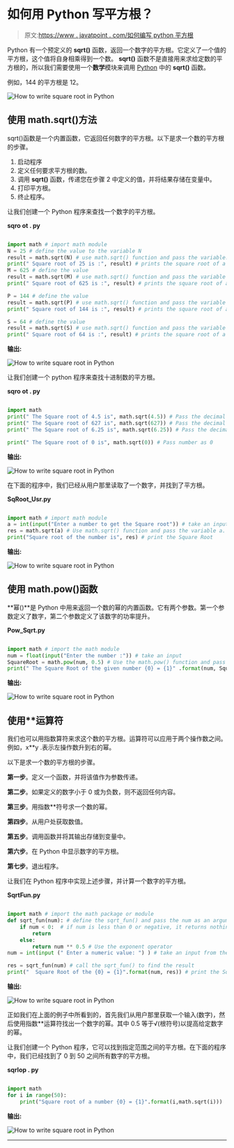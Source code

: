 # 如何用 Python 写平方根？

> 原文:[https://www . javatpoint . com/如何编写 python 平方根](https://www.javatpoint.com/how-to-write-square-root-in-python)

Python 有一个预定义的 **sqrt()** 函数，返回一个数字的平方根。它定义了一个值的平方根，这个值将自身相乘得到一个数。 **sqrt()** 函数不是直接用来求给定数的平方根的，所以我们需要使用一个**数学**模块来调用 [Python](https://www.javatpoint.com/python-tutorial) 中的 **sqrt()** 函数。

例如，144 的平方根是 12。

![How to write square root in Python](img/d9e60b1b7aa667cfbac3c2bcfc86b915.png)

## 使用 math.sqrt()方法

sqrt()函数是一个内置函数，它返回任何数字的平方根。以下是求一个数的平方根的步骤。

1.  启动程序
2.  定义任何要求平方根的数。
3.  调用 **sqrt()** 函数，传递您在步骤 2 中定义的值，并将结果存储在变量中。
4.  打印平方根。
5.  终止程序。

让我们创建一个 Python 程序来查找一个数字的平方根。

**sqro ot . py**

```py

import math # import math module
N = 25 # define the value to the variable N 
result = math.sqrt(N) # use math.sqrt() function and pass the variable.
print(" Square root of 25 is :", result) # prints the square root of a given number 
M = 625 # define the value
result = math.sqrt(M) # use math.sqrt() function and pass the variable
print(" Square root of 625 is :", result) # prints the square root of a given number 

P = 144 # define the value
result = math.sqrt(P) # use math.sqrt() function and pass the variable
print(" Square root of 144 is :", result) # prints the square root of a given number 

S = 64 # define the value
result = math.sqrt(S) # use math.sqrt() function and pass the variable
print(" Square root of 64 is :", result) # prints the square root of a given number

```

**输出:**

![How to write square root in Python](img/80654a6ad94d9bf8b083a485dd0f1c81.png)

让我们创建一个 python 程序来查找十进制数的平方根。

**sqro ot . py**

```py

import math
print(" The Square root of 4.5 is", math.sqrt(4.5)) # Pass the decimal number
print(" The Square root of 627 is", math.sqrt(627)) # Pass the decimal number
print(" The Square root of 6.25 is", math.sqrt(6.25)) # Pass the decimal number

print(" The Square root of 0 is", math.sqrt(0)) # Pass number as 0

```

**输出:**

![How to write square root in Python](img/55787daa1c7a3ad27b3c5abdf170466a.png)

在下面的程序中，我们已经从用户那里读取了一个数字，并找到了平方根。

**SqRoot_Usr.py**

```py

import math # import math module
a = int(input("Enter a number to get the Square root")) # take an input 
res = math.sqrt(a) # Use math.sqrt() function and pass the variable a.
print("Square root of the number is", res) # print the Square Root

```

**输出:**

![How to write square root in Python](img/e3c1158ab01693dbd0d290118be40caf.png)

## 使用 math.pow()函数

**幂()**是 Python 中用来返回一个数的幂的内置函数。它有两个参数。第一个参数定义了数字，第二个参数定义了该数字的功率提升。

**Pow_Sqrt.py**

```py

import math # import the math module
num = float(input("Enter the number :")) # take an input
SquareRoot = math.pow(num, 0.5) # Use the math.pow() function and pass the value and 0.5 (which is equal to √) as an parameters
print(" The Square Root of the given number {0} = {1}" .format(num, SquareRoot)) # print the Square Root.

```

**输出:**

![How to write square root in Python](img/e5227f6f8454fcd0ce49d8849d11eaf6.png)

## 使用**运算符

我们也可以用指数算符来求这个数的平方根。运算符可以应用于两个操作数之间。例如，x**y .表示左操作数升到右的幂。

以下是求一个数的平方根的步骤。

**第一步**。定义一个函数，并将该值作为参数传递。

**第二步**。如果定义的数字小于 0 或为负数，则不返回任何内容。

**第三步**。用指数**符号求一个数的幂。

**第四步**。从用户处获取数值。

**第五步**。调用函数并将其输出存储到变量中。

**第六步**。在 Python 中显示数字的平方根。

**第七步**。退出程序。

让我们在 Python 程序中实现上述步骤，并计算一个数字的平方根。

**SqrtFun.py**

```py

import math # import the math package or module
def sqrt_fun(num): # define the sqrt_fun() and pass the num as an argument
    if num < 0:  # if num is less than 0 or negative, it returns nothing
        return
    else:
        return num ** 0.5 # Use the exponent operator 
num = int(input (" Enter a numeric value: ") ) # take an input from the user

res = sqrt_fun(num) # call the sqrt_fun() to find the result
print("  Square Root of the {0} = {1}".format(num, res)) # print the Square Root of the variable

```

**输出:**

![How to write square root in Python](img/17d935ebbe59114a58f62ba0dc69dba7.png)

正如我们在上面的例子中所看到的，首先我们从用户那里获取一个输入(数字)，然后使用指数**运算符找出一个数字的幂。其中 0.5 等于√(根符号)以提高给定数字的幂。

让我们创建一个 Python 程序，它可以找到指定范围之间的平方根。在下面的程序中，我们已经找到了 0 到 50 之间所有数字的平方根。

**sqrlop . py**

```py

import math
for i in range(50):
    print("Square root of a number {0} = {1}".format(i,math.sqrt(i)))

```

**输出:**

![How to write square root in Python](img/dedafba3ef86e2c13c1d94cc7b35e39c.png)

* * *